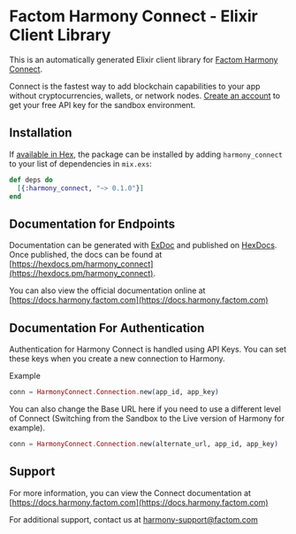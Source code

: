 # Factom Harmony Connect - Elixir Client Library

This is an automatically generated Elixir client library for [Factom Harmony Connect](https://www.factom.com/products/harmony-connect/).

Connect is the fastest way to add blockchain capabilities to your app without cryptocurrencies, wallets, or network nodes. [Create an account](https://account.factom.com/) to get your free API key for the sandbox environment.

## Installation

If [available in Hex](https://hex.pm/docs/publish), the package can be installed
by adding `harmony_connect` to your list of dependencies in `mix.exs`:

```elixir
def deps do
  [{:harmony_connect, "~> 0.1.0"}]
end
```

## Documentation for Endpoints

Documentation can be generated with [ExDoc](https://github.com/elixir-lang/ex_doc)
and published on [HexDocs](https://hexdocs.pm). Once published, the docs can
be found at [https://hexdocs.pm/harmony_connect](https://hexdocs.pm/harmony_connect).

You can also view the official documentation online at [https://docs.harmony.factom.com](https://docs.harmony.factom.com)


## Documentation For Authentication

Authentication for Harmony Connect is handled using API Keys. You can set these keys when you create a new connection to Harmony.

Example
```elixir
conn = HarmonyConnect.Connection.new(app_id, app_key)
```

You can also change the Base URL here if you need to use a different level of Connect (Switching from the Sandbox to the Live version of Harmony for example).
```elixir
conn = HarmonyConnect.Connection.new(alternate_url, app_id, app_key)
```

## Support

For more information, you can view the Connect documentation at [https://docs.harmony.factom.com](https://docs.harmony.factom.com)


For additional support, contact us at harmony-support@factom.com


